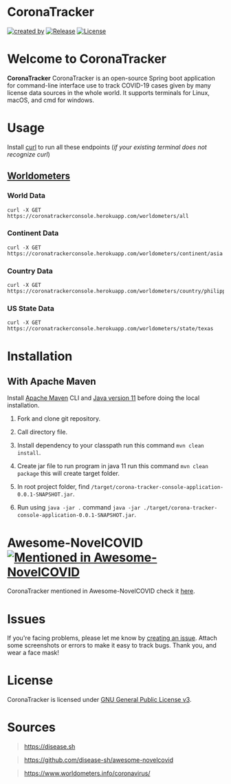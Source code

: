 # CoronaTracker 
[![created by](https://img.shields.io/badge/created%20by-KandaTeach-blue.svg?longCache=true&style=flat-square)](https://github.com/KandaTeach) [![Release](https://img.shields.io/github/release/kandateach/corona-tracker-console-application.svg?style=flat-square)](https://github.com/kandateach/corona-tracker-console-application/releases) [![License](https://img.shields.io/github/license/KandaTeach/corona-tracker-console-application.svg?style=flat-square)](https://github.com/KandaTeach/corona-tracker-console-application/blob/master/LICENSE)

# Welcome to CoronaTracker
**CoronaTracker** CoronaTracker is an open-source Spring boot application for command-line interface use to track COVID-19 cases given by many license data sources in the whole world. It supports terminals for Linux, macOS, and cmd for windows.

# Usage
Install [curl](https://curl.se/) to run all these endpoints (*if your existing terminal does not recognize curl*)

## [Worldometers](https://www.worldometers.info/coronavirus/)
### World Data
```
curl -X GET https://coronatrackerconsole.herokuapp.com/worldometers/all
```

### Continent Data
```
curl -X GET https://coronatrackerconsole.herokuapp.com/worldometers/continent/asia
```

### Country Data
```
curl -X GET https://coronatrackerconsole.herokuapp.com/worldometers/country/philippines
```

### US State Data
```
curl -X GET https://coronatrackerconsole.herokuapp.com/worldometers/state/texas
```

# Installation
## With Apache Maven 
Install [Apache Maven](https://maven.apache.org/) CLI and [Java version 11](https://www.oracle.com/ph/java/technologies/javase-jdk11-downloads.html) before doing the local installation.

1. Fork and clone git repository.

2. Call directory file.

3. Install dependency to your classpath run this command `mvn clean install`.

4. Create jar file to run program in java 11 run this command `mvn clean package` this will create target folder.

5. In root project folder, find `/target/corona-tracker-console-application-0.0.1-SNAPSHOT.jar`.

6. Run using `java -jar .` command `java -jar ./target/corona-tracker-console-application-0.0.1-SNAPSHOT.jar`.

# Awesome-NovelCOVID [![Mentioned in Awesome-NovelCOVID](https://awesome.re/mentioned-badge-flat.svg)](https://github.com/disease-sh/awesome-novelcovid)
CoronaTracker mentioned in Awesome-NovelCOVID check it [here](https://github.com/disease-sh/awesome-novelcovid).
# Issues
If you're facing problems, please let me know by [creating an issue](https://github.com/kandateach/corona-tracker-console-application/issues/new). Attach some screenshots or errors to make it easy to track bugs. Thank you, and wear a face mask!

# License
CoronaTracker is licensed under [GNU General Public License v3](https://opensource.org/licenses/GPL-3.0).

# Sources
> https://disease.sh

> https://github.com/disease-sh/awesome-novelcovid

> https://www.worldometers.info/coronavirus/

